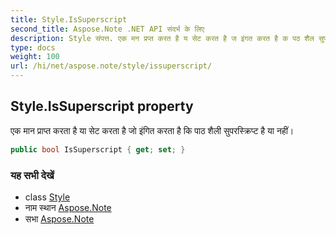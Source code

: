 ```yaml
---
title: Style.IsSuperscript
second_title: Aspose.Note .NET API संदर्भ के लिए
description: Style संपत्त. एक मन प्रप्त करत है य सेट करत है ज इंगत करत है क पठ शैल सुपरस्क्रप्ट है य नहं
type: docs
weight: 100
url: /hi/net/aspose.note/style/issuperscript/
---
```

## Style.IsSuperscript property

एक मान प्राप्त करता है या सेट करता है जो इंगित करता है कि पाठ शैली सुपरस्क्रिप्ट है या नहीं।

```csharp
public bool IsSuperscript { get; set; }
```

### यह सभी देखें

* class [Style](../)
* नाम स्थान [Aspose.Note](../../style/)
* सभा [Aspose.Note](../../../)



